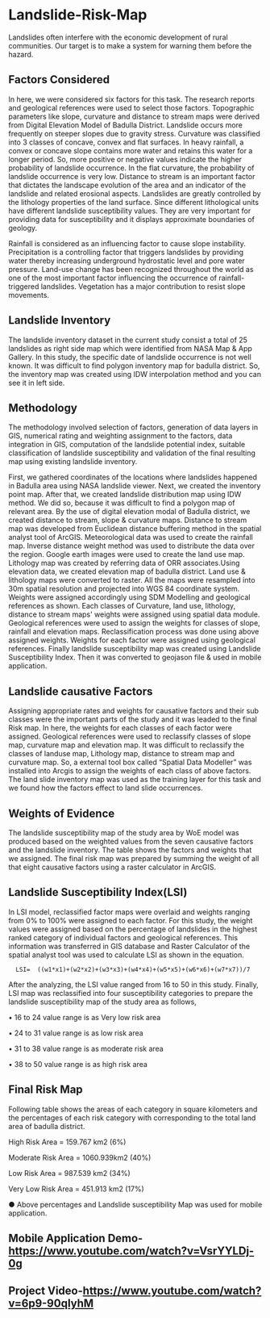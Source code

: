 # Landslide-Risk-Map

Landslides often interfere with the economic development of rural communities. Our target is to make a system for warning them before the hazard.

## Factors Considered

In here, we were considered six factors for this task. The research reports and geological references were used to select those factors.
Topographic parameters like slope, curvature and distance to stream maps were derived from Digital Elevation Model of Badulla District.
Landslide occurs more frequently on steeper slopes due to gravity stress. 
Curvature was classified into 3 classes of concave, convex and flat surfaces. In heavy rainfall, a convex or concave slope contains more water and retains this water for a longer period. So, more positive or negative values indicate the higher probability of landslide occurrence. In the flat curvature, the probability of landslide occurrence is very low. 
Distance to stream is an important factor that dictates the landscape evolution of the area and an indicator of the landslide and related erosional aspects. 
Landslides are greatly controlled by the lithology properties of the land surface. Since different lithological units have different landslide susceptibility values. They are very important for providing data for susceptibility and it displays approximate boundaries of geology. 

Rainfall is considered as an influencing factor to cause slope instability. Precipitation is a controlling factor that triggers landslides by providing water thereby increasing underground hydrostatic level and pore water pressure. 
Land-use change has been recognized throughout the world as one of the most important factor influencing the occurrence of rainfall-triggered landslides. Vegetation has a major contribution to resist slope movements.

## Landslide Inventory

The landslide inventory dataset in the current study consist a total of 25 landslides as right side map which were identified from NASA Map & App Gallery. In this study, the specific date of landslide occurrence is not well known. It was difficult to find polygon inventory map for badulla district. So, the inventory map was created using IDW interpolation method and you can see it in left side.

## Methodology

The methodology involved selection of factors, generation of data layers in GIS, numerical rating and weighting assignment to the factors, data integration in GIS, computation of the landslide potential index, suitable classification of landslide susceptibility and validation of the final resulting map using existing landslide inventory.

First, we gathered coordinates of the locations where landslides happened in Badulla area using NASA landslide viewer. Next, we created the inventory point map. After that, we created landslide distribution map using IDW method. We did so, because it was difficult to find a polygon map of relevant area. By the use of digital elevation modal of Badulla district, we created distance to stream, slope & curvature maps. Distance to stream map was developed from Euclidean distance buffering method in the spatial analyst tool of ArcGIS. Meteorological data was used to create the rainfall map. Inverse distance weight method was used to distribute the data over the region. Google earth images were used to create the land use map. Lithology map was created by referring data of ORR associates.Using elevation data, we created elevation map of badulla district. Land use & lithology maps were converted to raster. All the maps were resampled into 30m spatial resolution and projected into WGS 84 coordinate system. Weights were assigned accordingly using SDM Modelling and geological references as shown. Each classes of Curvature, land use, lithology, distance to stream maps' weights were assigned using spatial data module. Geological references were used to assign the weights for classes of slope, rainfall and elevation maps. Reclassification process was done using above assigned weights. Weights for each factor were assigned using geological references. Finally landslide susceptibility map was created using Landslide Susceptibility Index. Then it was converted to geojason file & used in mobile application.


## Landslide causative Factors

Assigning appropriate rates and weights for causative factors and their sub classes were the important parts of the study and it was leaded to the final Risk map.
In here, the weights for each classes of each factor were assigned. Geological references were used to reclassify classes of slope map, curvature map and elevation map. It was difficult to reclassify the classes of landuse map, Lithology map, distance to stream map and curvature map. So, a external tool box called “Spatial Data Modeller” was installed into Arcgis to assign the weights of each class of above factors. The land slide inventory map was used as the training layer for this task and we found how the factors effect to land slide occurrences. 


## Weights of Evidence

The landslide susceptibility map of the study area by WoE model was produced based on the weighted values from the seven causative factors and the landslide inventory. The table shows the factors and weights that we assigned. The final risk map was prepared by summing the weight of all that eight causative factors using a raster calculator in ArcGIS.

## Landslide Susceptibility Index(LSI)

In LSI model, reclassified factor maps were overlaid and weights ranging from 0% to 100% were assigned to each factor. For this study, the weight values were assigned based on the percentage of landslides in the highest ranked category of individual factors and geological references. This information was transferred in GIS database and Raster Calculator of the spatial analyst tool was used to calculate LSI as shown in the equation.

      LSI=  ((w1*x1)+(w2*x2)+(w3*x3)+(w4*x4)+(w5*x5)+(w6*x6)+(w7*x7))/7
                                                                   

After the analyzing, the LSI value ranged from 16 to 50 in this study. Finally, LSI map was reclassified into four susceptibility categories to prepare the landslide susceptibility map of the study area as follows, 

•	16 to 24 value range is as Very low risk area

•	24 to 31 value range is as low risk area

•	31 to 38 value range is as moderate risk area

•	38 to 50 value range is as high risk area


## Final Risk Map

Following table shows the areas of each category in square kilometers and the percentages of each risk category with corresponding to the total land area of badulla district.


High Risk Area = 159.767 km2 (6%)

Moderate Risk Area = 1060.939km2 (40%)

Low Risk Area = 987.539  km2   (34%) 

Very Low Risk Area = 451.913 km2 (17%) 


●	Above percentages and Landslide susceptibility Map was used for mobile application.

## Mobile Application Demo-https://www.youtube.com/watch?v=VsrYYLDj-0g

## Project Video-https://www.youtube.com/watch?v=6p9-90qIyhM
